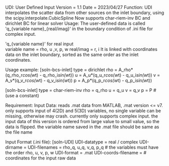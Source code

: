 UDI: User Defined Input
Version = 1.1
Date = 2023/04/27
Function:
UDI interpolates the scatter data from other sources on the inlet boundary, using the scipy.interpolate.CubicSpline
Now supports char-riem-inv BC and dirichlet BC for linear solver
Usage:
The user-defined data is called 'q_{variable name}_{real/imag}' in the boundary condition of .ini file for complex input.

'q_{variable name}' for real input  
variable name = rho, u ,v, p, w
real/imag = r, i
It is linked with coordinates data on the inlet boundary, sorted as the same order as the inlet coordinates.

Usage example:
[soln-bcs-inlet]
type = dirichlet
rho = A_rho*(q_rho_r*cos(w*t) - q_rho_i*sin(w*t))
u = A_u*(q_u_r*cos(w*t) - q_u_i*sin(w*t))
v = A_v*(q_v_r*cos(w*t) - q_v_i*sin(w*t))
p = A_p*(q_p_r*cos(w*t) - q_p_i*sin(w*t))

[soln-bcs-inlet]
type = char-riem-inv
rho = q_rho
u = q_u
v = q_v
p = P #(use a constant)

Requirement:
Input Data:
reads .mat data from MATLAB, .mat version <= v7.
only supports input of 4(2D) and 5(3D) variables, no single variable can be missing, otherwise may crash.
currently only supports complex input.
the input data of this version is ordered from large value to small value, so the data is flipped.
the variable name saved in the .mat file should be same as the file name

Input Format (.ini file):
[soln-UDI]
UDI-datatype = real / complex
UDI-dirname = 
UDI-filenames = rho_q, u_q, v_q, p_q # the variables must have the order rho, u, v, p, w
UDI-format = .mat
UDI-coords-filename = # coordinates for the input raw data
